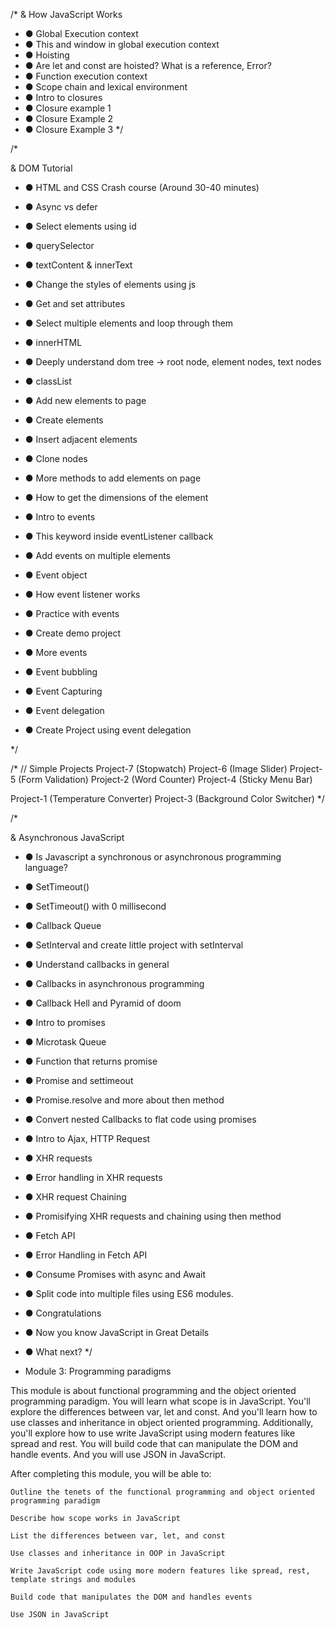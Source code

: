 /* 
& How JavaScript Works
* ●	Global Execution context
* ●	This and window in global execution context
* ●	Hoisting
* ●	Are let and const are hoisted? What is a reference, Error? 
* ●	Function execution context
* ●	Scope chain and lexical environment
* ●	Intro to closures
* ●	Closure example 1
* ●	Closure Example 2
* ●	Closure Example 3
*/

/* 

& DOM Tutorial

* ●	HTML and CSS Crash course (Around 30-40 minutes)
* ●	Async vs defer
* ●	Select elements using id
* ●	querySelector
* ●	textContent & innerText
* ●	Change the styles of elements using js
* ●	Get and set attributes
* ●	Select multiple elements and loop through them
* ●	innerHTML

* ●	Deeply understand dom tree -> root node, element nodes, text nodes

* ●	classList
* ●	Add new elements to page
* ●	Create elements
* ●	Insert adjacent elements
* ●	Clone nodes
* ●	More methods to add elements on page
* ●	How to get the dimensions of the element

* ●	Intro to events
* ●	This keyword inside eventListener callback
* ●	Add events on multiple elements
* ●	Event object
* ●	How event listener works
* ●	Practice with events
* ●	Create demo project
* ●	More events
* ●	Event bubbling
* ●	Event Capturing
* ●	Event delegation 
* ●	Create Project using event delegation

*/

/* 
// Simple Projects
Project-7 (Stopwatch)
Project-6 (Image Slider)
Project-5 (Form Validation)
Project-2 (Word Counter)
Project-4 (Sticky Menu Bar)

Project-1 (Temperature Converter)
Project-3 (Background Color Switcher)
*/

/* 

& Asynchronous JavaScript

* ●	Is Javascript a synchronous or asynchronous programming language? 
* ●	SetTimeout()
* ●	SetTimeout() with 0 millisecond
* ●	Callback Queue
* ●	SetInterval and create little project with setInterval
* ●	Understand callbacks in general
* ●	Callbacks in asynchronous programming 
* ●	Callback Hell and Pyramid of doom
* ●	Intro to promises
* ●	Microtask Queue
* ●	Function that returns promise
* ●	Promise and settimeout
* ●	Promise.resolve and more about then method
* ●	Convert nested Callbacks to flat code using promises

* ●	Intro to Ajax, HTTP Request
* ●	XHR requests
* ●	Error handling in XHR requests
* ●	XHR request Chaining 
* ●	Promisifying XHR requests and chaining using then method

* ●	Fetch API
* ●	Error Handling in Fetch API
* ●	Consume Promises with async and Await
* ●	Split code into multiple files using ES6 modules.
* ●	Congratulations 
* ●	Now you know JavaScript in Great Details
* ●	What next? 
*/

<!-- Summery  -->
- Module 3: Programming paradigms

This module is about functional programming and the object oriented programming paradigm. You will learn what scope is in JavaScript. You'll explore the differences between var, let and const. And you'll learn how to use classes and inheritance in object oriented programming. Additionally, you'll explore how to use write JavaScript using modern features like spread and rest.  You will build code that can manipulate the DOM and handle events. And you will use JSON in JavaScript.

After completing this module, you will be able to:

    Outline the tenets of the functional programming and object oriented programming paradigm

    Describe how scope works in JavaScript

    List the differences between var, let, and const

    Use classes and inheritance in OOP in JavaScript

    Write JavaScript code using more modern features like spread, rest, template strings and modules

    Build code that manipulates the DOM and handles events

    Use JSON in JavaScript